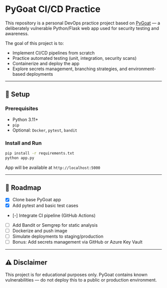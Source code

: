 # PyGoat CI/CD Practice

This repository is a personal DevOps practice project based on [PyGoat](https://github.com/0xpayne/PyGoat) — a deliberately vulnerable Python/Flask web app used for security testing and awareness.

The goal of this project is to:
- Implement CI/CD pipelines from scratch
- Practice automated testing (unit, integration, security scans)
- Containerize and deploy the app
- Explore secrets management, branching strategies, and environment-based deployments

---

## 🔧 Setup

### Prerequisites
- Python 3.11+
- `pip`
- Optional: `Docker`, `pytest`, `bandit`

### Install and Run
```bash
pip install -r requirements.txt
python app.py
```

App will be available at `http://localhost:5000`

---

## 🚧 Roadmap

- [x] Clone base PyGoat app
- [x] Add pytest and basic test cases
- [-] Integrate CI pipeline (GitHub Actions)
- [ ] Add Bandit or Semgrep for static analysis
- [ ] Dockerize and push image
- [ ] Simulate deployments to staging/production
- [ ] Bonus: Add secrets management via GitHub or Azure Key Vault

---

## ⚠️ Disclaimer

This project is for educational purposes only. PyGoat contains known vulnerabilities — do not deploy this to a public or production environment.
